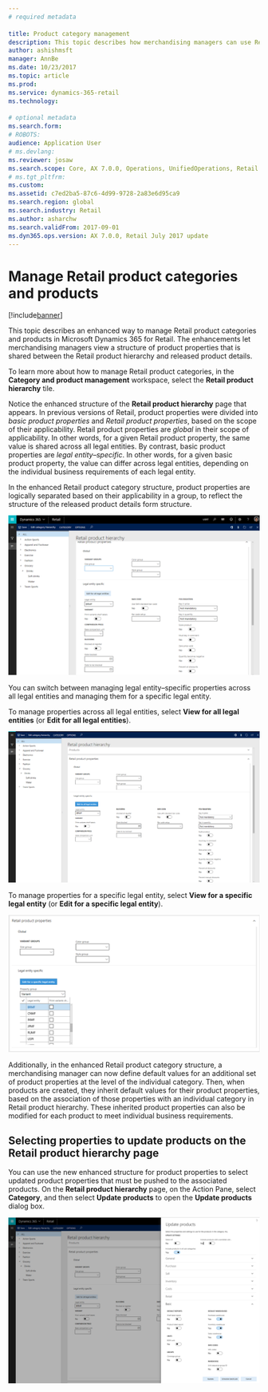 ```yaml
---
# required metadata

title: Product category management 
description: This topic describes how merchandising managers can use Retail product categories to manage relationships between the Retail product hierarchy and released product details. 
author: ashishmsft
manager: AnnBe
ms.date: 10/23/2017
ms.topic: article
ms.prod: 
ms.service: dynamics-365-retail
ms.technology: 

# optional metadata
ms.search.form: 
# ROBOTS: 
audience: Application User
# ms.devlang: 
ms.reviewer: josaw
ms.search.scope: Core, AX 7.0.0, Operations, UnifiedOperations, Retail
# ms.tgt_pltfrm: 
ms.custom: 
ms.assetid: c7ed2ba5-87c6-4d99-9728-2a83e6d95ca9
ms.search.region: global
ms.search.industry: Retail
ms.author: asharchw
ms.search.validFrom: 2017-09-01
ms.dyn365.ops.version: AX 7.0.0, Retail July 2017 update
---
```


# Manage Retail product categories and products

[!include[banner](./includes/banner.md)]

This topic describes an enhanced way to manage Retail product categories and products in Microsoft Dynamics 365 for Retail. The enhancements let merchandising managers view a structure of product properties that is shared between the Retail product hierarchy and released product details.

To learn more about how to manage Retail product categories, in the **Category and product management** workspace, select the **Retail product hierarchy** tile.

Notice the enhanced structure of the **Retail product hierarchy** page that appears. In previous versions of Retail, product properties were divided into *basic product properties* and *Retail product properties*, based on the scope of their applicability. Retail product properties are *global* in their scope of applicability. In other words, for a given Retail product property, the same value is shared across all legal entities. By contrast, basic product properties are *legal entity–specific*. In other words, for a given basic product property, the value can differ across legal entities, depending on the individual business requirements of each legal entity.

In the enhanced Retail product category structure, product properties are logically separated based on their applicability in a group, to reflect the structure of the released product details form structure.

![Fields grouped based on the properties' scope of applicability](media/NoticeGroupingOfFieldsBasedOnTheirScope.PNG)

You can switch between managing legal entity–specific properties across all legal entities and managing them for a specific legal entity.

To manage properties across all legal entities, select **View for all legal entities** (or **Edit for all legal entities**).

![View/Edit for all legal entities](media/ToggleBackToEditForSpecificLegalEntity.PNG)

To manage properties for a specific legal entity, select **View for a specific legal entity** (or **Edit for a specific legal entity**).

![View/Edit for a specific legal entity](media/ToggleToEditForAllLegalEntities.PNG)

Additionally, in the enhanced Retail product category structure, a merchandising manager can now define default values for an additional set of product properties at the level of the individual category. Then, when products are created, they inherit default values for their product properties, based on the association of those properties with an individual category in Retail product hierarchy. These inherited product properties can also be modified for each product to meet individual business requirements.

## Selecting properties to update products on the Retail product hierarchy page

You can use the new enhanced structure for product properties to select updated product properties that must be pushed to the associated products. On the **Retail product hierarchy** page, on the Action Pane, select **Category**, and then select **Update products** to open the **Update products** dialog box.

![Update products dialog box](media/NewUpdateProductsEnhancedView.PNG)

